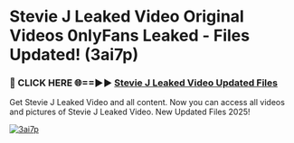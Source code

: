 # Stevie J Leaked Video Original Videos 0nlyFans Leaked - Files Updated! (3ai7p)

<h3>🔴 CLICK HERE 🌐==►► <a href="https://tinyurl.com/4seja8ks" rel="nofollow">Stevie J Leaked Video Updated Files</a></h3>

Get Stevie J Leaked Video and all content. Now you can access all videos and pictures of Stevie J Leaked Video. New Updated Files 2025!

[![3ai7p](https://i.imgur.com/EWjZXRe.gif)](https://tinyurl.com/4seja8ks)
